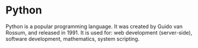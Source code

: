 # Python
Python is a popular programming language. It was created by Guido van Rossum, and released in 1991.  It is used for:  web development (server-side), software development, mathematics, system scripting.
